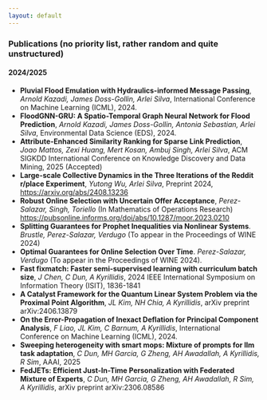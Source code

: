 ```yaml
---
layout: default
---
```


### Publications (no priority list, rather random and quite unstructured)

#### 2024/2025

+ **Pluvial Flood Emulation with Hydraulics-informed Message Passing**, *Arnold Kazadi, James Doss-Gollin, Arlei Silva*, International Conference on Machine Learning (ICML), 2024.
+ **FloodGNN-GRU: A Spatio-Temporal Graph Neural Network for Flood Prediction**, *Arnold Kazadi, James Doss-Gollin, Antonia Sebastian, Arlei Silva*, Environmental Data Science (EDS), 2024.
+ **Attribute-Enhanced Similarity Ranking for Sparse Link Prediction**, *Joao Mattos, Zexi Huang, Mert Kosan, Ambuj Singh, Arlei Silva*, ACM SIGKDD International Conference on Knowledge Discovery and Data Mining, 2025 (Accepted)
+ **Large-scale Collective Dynamics in the Three Iterations of the Reddit r/place Experiment**, *Yutong Wu, Arlei Silva*, Preprint 2024, https://arxiv.org/abs/2408.13236
+ **Robust Online Selection with Uncertain Offer Acceptance**, *Perez-Salazar, Singh, Toriello* (In Mathematics of Operations Research) https://pubsonline.informs.org/doi/abs/10.1287/moor.2023.0210
+ **Splitting Guarantees for Prophet Inequalities via Nonlinear Systems**. *Brustle, Perez-Salazar, Verdugo* (To appear in the Proceedings of WINE 2024)
+ **Optimal Guarantees for Online Selection Over Time**. *Perez-Salazar, Verdugo* (To appear in the Proceedings of WINE 2024).
+ **Fast fixmatch: Faster semi-supervised learning with curriculum batch size**, *J Chen, C Dun, A Kyrillidis*, 2024 IEEE International Symposium on Information Theory (ISIT), 1836-1841
+ **A Catalyst Framework for the Quantum Linear System Problem via the Proximal Point Algorithm**, *JL Kim, NH Chia, A Kyrillidis*, arXiv preprint arXiv:2406.13879
+ **On the Error-Propagation of Inexact Deflation for Principal Component Analysis**, *F Liao, JL Kim, C Barnum, A Kyrillidis*, International Conference on Machine Learning (ICML), 2024.
+ **Sweeping heterogeneity with smart mops: Mixture of prompts for llm task adaptation**, *C Dun, MH Garcia, G Zheng, AH Awadallah, A Kyrillidis, R Sim*, ΑΑΑΙ, 2025
+ **FedJETs: Efficient Just-In-Time Personalization with Federated Mixture of Experts**, *C Dun, MH Garcia, G Zheng, AH Awadallah, R Sim, A Kyrillidis*, arXiv preprint arXiv:2306.08586
